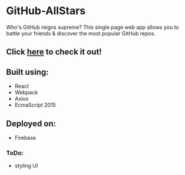 # GitHub-AllStars
Who's GitHub reigns supreme? This single page web app allows you to battle your friends & discover the most popular GitHub repos.

## Click [here]( https://github-battle-dbc9c.firebaseapp.com/) to check it out! 

## Built using:
* React 
* Webpack
* Axios
* EcmaScript 2015

## Deployed on:
* Firebase

### ToDo:
* styling UI



